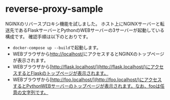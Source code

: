 # reverse-proxy-sample

NGINXのリバースプロキシ機能を試しました。
ホスト上にNGINXサーバーと転送先であるFlaskサーバーとPythonのWEBサーバーの3サーバーが起動している構成です。
確認手順は以下のとおりです。
- ```docker-compose up --build```で起動します。
- WEBブラウザから[http://localhost/](http://localhost/)にアクセスするとNGINXのトップページが表示されます。
- WEBブラウザから[http://flask.localhost/](http://flask.localhost/)にアクセスするとFlaskのトップページが表示されます。
- WEBブラウザから[http://foo.localhost/](http://foo.localhost/)にアクセスするとPythonWEBサーバーのトップページが表示されます。なお、fooは任意の文字列です。
